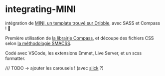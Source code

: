 # integrating-MINI
intégration de [MINI, un template trouvé sur Dribble](https://dribbble.com/shots/1424830-Freebie-PSD-MINI-OnePage-Creative-Template "lien vers la page Dribble"), avec SASS et Compass ! 💪

Première utilisation de [la librairie Compass](http://compass-style.org/ "lien vers la doc de Compass"), et découpe des fichiers CSS selon [la méthodologie SMACSS](http://smacss.com/ "lien vers SMACSS dot com").

Codé avec VSCode, les extensions Emmet, Live Server, et un scss formatter.

/// TODO -> ajouter les carousels ! (avec [slick](https://kenwheeler.github.io/slick/) ?)
